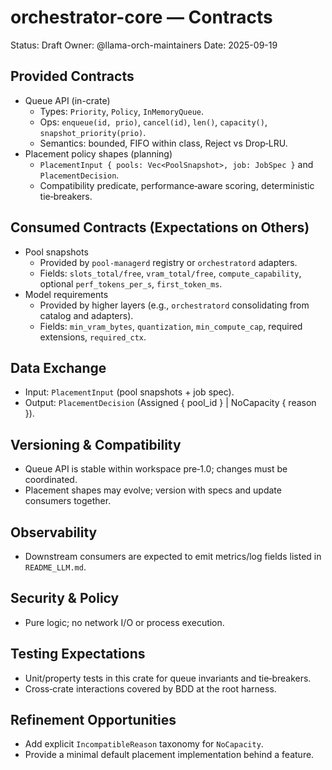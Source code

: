 # orchestrator-core — Contracts

Status: Draft
Owner: @llama-orch-maintainers
Date: 2025-09-19

## Provided Contracts

- Queue API (in-crate)
  - Types: `Priority`, `Policy`, `InMemoryQueue`.
  - Ops: `enqueue(id, prio)`, `cancel(id)`, `len()`, `capacity()`, `snapshot_priority(prio)`.
  - Semantics: bounded, FIFO within class, Reject vs Drop‑LRU.
- Placement policy shapes (planning)
  - `PlacementInput { pools: Vec<PoolSnapshot>, job: JobSpec }` and `PlacementDecision`.
  - Compatibility predicate, performance‑aware scoring, deterministic tie‑breakers.

## Consumed Contracts (Expectations on Others)

- Pool snapshots
  - Provided by `pool-managerd` registry or `orchestratord` adapters.
  - Fields: `slots_total/free`, `vram_total/free`, `compute_capability`, optional `perf_tokens_per_s`, `first_token_ms`.
- Model requirements
  - Provided by higher layers (e.g., `orchestratord` consolidating from catalog and adapters).
  - Fields: `min_vram_bytes`, `quantization`, `min_compute_cap`, required extensions, `required_ctx`.

## Data Exchange

- Input: `PlacementInput` (pool snapshots + job spec).
- Output: `PlacementDecision` (Assigned { pool_id } | NoCapacity { reason }).

## Versioning & Compatibility

- Queue API is stable within workspace pre‑1.0; changes must be coordinated.
- Placement shapes may evolve; version with specs and update consumers together.

## Observability

- Downstream consumers are expected to emit metrics/log fields listed in `README_LLM.md`.

## Security & Policy

- Pure logic; no network I/O or process execution.

## Testing Expectations

- Unit/property tests in this crate for queue invariants and tie‑breakers.
- Cross‑crate interactions covered by BDD at the root harness.

## Refinement Opportunities

- Add explicit `IncompatibleReason` taxonomy for `NoCapacity`.
- Provide a minimal default placement implementation behind a feature.
